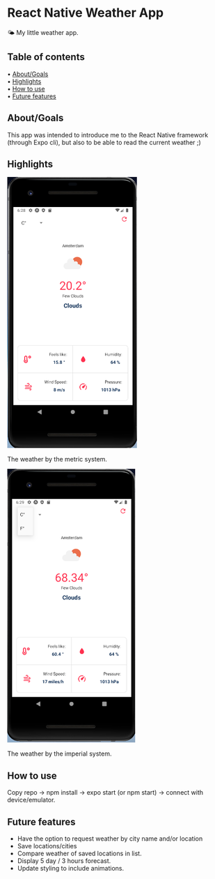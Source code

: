 # React Native Weather App

🌤
My little weather app.

## Table of contents

• [About/Goals](#About/Goals)\
• [Highlights](#Highlights)\
• [How to use](#How-to-use)\
• [Future features](#Future-features)

## About/Goals

This app was intended to introduce me to the React Native framework (through Expo cli), but also to be able to read the current weather ;)

## Highlights

![metric](/assets/metric.png)

The weather by the metric system.

![imperial](/assets/imperial.png)

The weather by the imperial system.

## How to use

Copy repo -> npm install -> expo start (or npm start) -> connect with device/emulator.

## Future features

- Have the option to request weather by city name and/or location
- Save locations/cities
- Compare weather of saved locations in list.
- Display 5 day / 3 hours forecast.
- Update styling to include animations.
